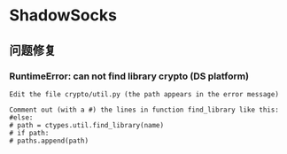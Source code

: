 # ShadowSocks

## 问题修复
### RuntimeError: can not find library crypto (DS platform)
```
Edit the file crypto/util.py (the path appears in the error message)

Comment out (with a #) the lines in function find_library like this:
#else:
# path = ctypes.util.find_library(name)
# if path:
# paths.append(path)
```
